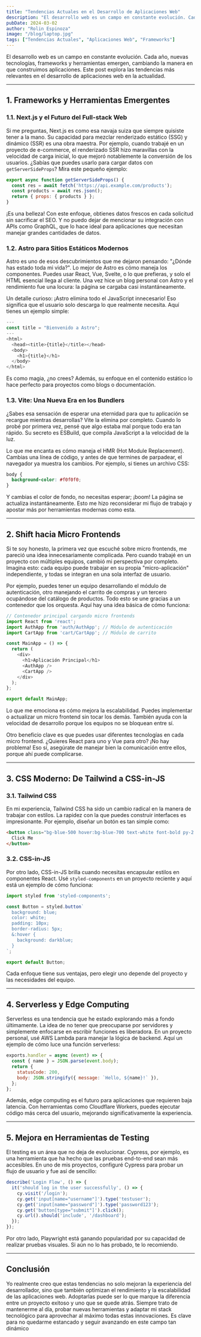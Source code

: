 ```yaml
---
title: "Tendencias Actuales en el Desarrollo de Aplicaciones Web"
description: "El desarrollo web es un campo en constante evolución. Cada año, nuevas tecnologías, frameworks y herramientas emergen, cambiando la manera en que construimos aplicaciones."
pubDate: 2024-03-02
author: "Rolin Espinoza"
image: "/blog/laptop.jpg"
tags: ["Tendencias Actuales", "Aplicaciones Web", "Frameworks"]
---
```


El desarrollo web es un campo en constante evolución. Cada año, nuevas tecnologías, frameworks y herramientas emergen, cambiando la manera en que construimos aplicaciones. Este post explora las tendencias más relevantes en el desarrollo de aplicaciones web en la actualidad.

---

## 1. Frameworks y Herramientas Emergentes

### **1.1. Next.js y el Futuro del Full-stack Web**
Si me preguntas, Next.js es como esa navaja suiza que siempre quisiste tener a la mano. Su capacidad para mezclar renderizado estático (SSG) y dinámico (SSR) es una obra maestra. Por ejemplo, cuando trabajé en un proyecto de e-commerce, el renderizado SSR hizo maravillas con la velocidad de carga inicial, lo que mejoró notablemente la conversión de los usuarios. ¿Sabías que puedes usarlo para cargar datos con `getServerSideProps`? Mira este pequeño ejemplo:

```javascript
export async function getServerSideProps() {
  const res = await fetch('https://api.example.com/products');
  const products = await res.json();
  return { props: { products } };
}
```

¡Es una belleza! Con este enfoque, obtienes datos frescos en cada solicitud sin sacrificar el SEO. Y no puedo dejar de mencionar su integración con APIs como GraphQL, que lo hace ideal para aplicaciones que necesitan manejar grandes cantidades de datos.

### **1.2. Astro para Sitios Estáticos Modernos**
Astro es uno de esos descubrimientos que me dejaron pensando: "¿Dónde has estado toda mi vida?". Lo mejor de Astro es cómo maneja los componentes. Puedes usar React, Vue, Svelte, o lo que prefieras, y solo el HTML esencial llega al cliente. Una vez hice un blog personal con Astro y el rendimiento fue una locura: la página se cargaba casi instantáneamente.

Un detalle curioso: ¡Astro elimina todo el JavaScript innecesario! Eso significa que el usuario solo descarga lo que realmente necesita. Aquí tienes un ejemplo simple:

```javascript
---
const title = "Bienvenido a Astro";
---
<html>
  <head><title>{title}</title></head>
  <body>
    <h1>{title}</h1>
  </body>
</html>
```

Es como magia, ¿no crees? Además, su enfoque en el contenido estático lo hace perfecto para proyectos como blogs o documentación.

### **1.3. Vite: Una Nueva Era en los Bundlers**
¿Sabes esa sensación de esperar una eternidad para que tu aplicación se recargue mientras desarrollas? Vite la elimina por completo. Cuando lo probé por primera vez, pensé que algo estaba mal porque todo era tan rápido. Su secreto es ESBuild, que compila JavaScript a la velocidad de la luz.

Lo que me encanta es cómo maneja el HMR (Hot Module Replacement). Cambias una línea de código, y antes de que termines de parpadear, el navegador ya muestra los cambios. Por ejemplo, si tienes un archivo CSS:

```css
body {
  background-color: #f0f0f0;
}
```

Y cambias el color de fondo, no necesitas esperar; ¡boom! La página se actualiza instantáneamente. Esto me hizo reconsiderar mi flujo de trabajo y apostar más por herramientas modernas como esta.

---

## 2. Shift hacia Micro Frontends
Si te soy honesto, la primera vez que escuché sobre micro frontends, me pareció una idea innecesariamente complicada. Pero cuando trabajé en un proyecto con múltiples equipos, cambió mi perspectiva por completo. Imagina esto: cada equipo puede trabajar en su propia "micro-aplicación" independiente, y todas se integran en una sola interfaz de usuario. 

Por ejemplo, puedes tener un equipo desarrollando el módulo de autenticación, otro manejando el carrito de compras y un tercero ocupándose del catálogo de productos. Todo esto se une gracias a un contenedor que los orquesta. Aquí hay una idea básica de cómo funciona:

```javascript
// Contenedor principal cargando micro frontends
import React from 'react';
import AuthApp from 'auth/AuthApp'; // Módulo de autenticación
import CartApp from 'cart/CartApp'; // Módulo de carrito

const MainApp = () => {
  return (
    <div>
      <h1>Aplicación Principal</h1>
      <AuthApp />
      <CartApp />
    </div>
  );
};

export default MainApp;
```

Lo que me emociona es cómo mejora la escalabilidad. Puedes implementar o actualizar un micro frontend sin tocar los demás. También ayuda con la velocidad de desarrollo porque los equipos no se bloquean entre sí.

Otro beneficio clave es que puedes usar diferentes tecnologías en cada micro frontend. ¿Quieres React para uno y Vue para otro? ¡No hay problema! Eso sí, asegúrate de manejar bien la comunicación entre ellos, porque ahí puede complicarse.

---

## 3. CSS Moderno: De Tailwind a CSS-in-JS

### **3.1. Tailwind CSS**
En mi experiencia, Tailwind CSS ha sido un cambio radical en la manera de trabajar con estilos. La rapidez con la que puedes construir interfaces es impresionante. Por ejemplo, diseñar un botón es tan simple como:

```html
<button class="bg-blue-500 hover:bg-blue-700 text-white font-bold py-2 px-4 rounded">
  Click Me
</button>
```

### **3.2. CSS-in-JS**
Por otro lado, CSS-in-JS brilla cuando necesitas encapsular estilos en componentes React. Usé `styled-components` en un proyecto reciente y aquí está un ejemplo de cómo funciona:

```javascript
import styled from 'styled-components';

const Button = styled.button`
  background: blue;
  color: white;
  padding: 10px;
  border-radius: 5px;
  &:hover {
    background: darkblue;
  }
`;

export default Button;
```

Cada enfoque tiene sus ventajas, pero elegir uno depende del proyecto y las necesidades del equipo.

---

## 4. Serverless y Edge Computing
Serverless es una tendencia que he estado explorando más a fondo últimamente. La idea de no tener que preocuparse por servidores y simplemente enfocarse en escribir funciones es liberadora. En un proyecto personal, usé AWS Lambda para manejar la lógica de backend. Aquí un ejemplo de cómo luce una función serverless:

```javascript
exports.handler = async (event) => {
  const { name } = JSON.parse(event.body);
  return {
    statusCode: 200,
    body: JSON.stringify({ message: `Hello, ${name}!` }),
  };
};
```

Además, edge computing es el futuro para aplicaciones que requieren baja latencia. Con herramientas como Cloudflare Workers, puedes ejecutar código más cerca del usuario, mejorando significativamente la experiencia.

---

## 5. Mejora en Herramientas de Testing
El testing es un área que no deja de evolucionar. Cypress, por ejemplo, es una herramienta que ha hecho que las pruebas end-to-end sean más accesibles. En uno de mis proyectos, configuré Cypress para probar un flujo de usuario y fue así de sencillo:

```javascript
describe('Login Flow', () => {
  it('should log in the user successfully', () => {
    cy.visit('/login');
    cy.get('input[name="username"]').type('testuser');
    cy.get('input[name="password"]').type('password123');
    cy.get('button[type="submit"]').click();
    cy.url().should('include', '/dashboard');
  });
});
```

Por otro lado, Playwright está ganando popularidad por su capacidad de realizar pruebas visuales. Si aún no lo has probado, te lo recomiendo.

---

## Conclusión

Yo realmente creo que estas tendencias no solo mejoran la experiencia del desarrollador, sino que también optimizan el rendimiento y la escalabilidad de las aplicaciones web. Adoptarlas puede ser lo que marque la diferencia entre un proyecto exitoso y uno que se quede atrás. Siempre trato de mantenerme al día, probar nuevas herramientas y adaptar mi stack tecnológico para aprovechar al máximo todas estas innovaciones. Es clave para no quedarme estancado y seguir avanzando en este campo tan dinámico
